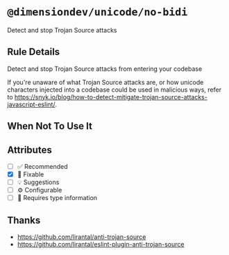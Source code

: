 <!-- begin title -->

# `@dimensiondev/unicode/no-bidi`

Detect and stop Trojan Source attacks

<!-- end title -->

## Rule Details

Detect and stop Trojan Source attacks from entering your codebase

If you're unaware of what Trojan Source attacks are, or how unicode characters injected into a codebase could be used in malicious ways, refer to <https://snyk.io/blog/how-to-detect-mitigate-trojan-source-attacks-javascript-eslint/>.

## When Not To Use It

## Attributes

<!-- begin attributes -->

- [ ] :white_check_mark: Recommended
- [x] :wrench: Fixable
- [ ] :bulb: Suggestions
- [ ] :gear: Configurable
- [ ] :thought_balloon: Requires type information

<!-- end attributes -->

## Thanks

- <https://github.com/lirantal/anti-trojan-source>
- <https://github.com/lirantal/eslint-plugin-anti-trojan-source>
